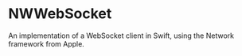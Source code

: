 # NWWebSocket

An implementation of a WebSocket client in Swift, using the Network framework from Apple.
